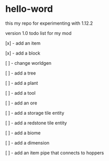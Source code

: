 # hello-word
this my repo for experimenting with 1.12.2

version 1.0 todo list for my mod

[x] - add an item

[x] - add a block

[ ] - change worldgen

[ ] - add a tree

[ ] - add a plant

[ ] - add a tool

[ ] - add an ore

[ ] - add a storage tile entity

[ ] - add a redstone tile entity

[ ] - add a biome

[ ] - add a dimension

[ ] - add an item pipe that connects to hoppers



